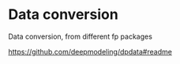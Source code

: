 # Data conversion

Data conversion, from different fp packages

 <https://github.com/deepmodeling/dpdata#readme>
